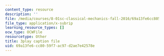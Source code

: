 ```yaml
---
content_type: resource
description: ''
file: /media/courses/8-01sc-classical-mechanics-fall-2016/69a13fe6cc8059f7ac97d2ae7e42578e_qxNJGKrx3EY.vtt
file_type: application/x-subrip
learning_resource_types: []
ocw_type: OCWFile
resourcetype: Other
title: 3play caption file
uid: 69a13fe6-cc80-59f7-ac97-d2ae7e42578e
---
```

